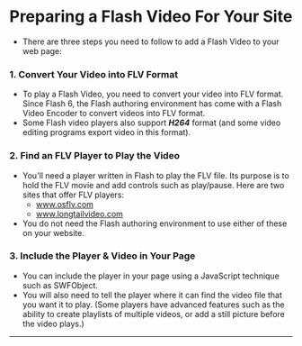 # Preparing a Flash Video For Your Site

- There are three steps you need to follow to add a Flash Video to your web page:
### 1. Convert Your Video into FLV Format

- To play a Flash Video, you need to convert your video into FLV format. Since Flash 6, the Flash authoring environment has come with a Flash Video Encoder to convert videos into FLV format.
- Some Flash video players also support  ***H264*** format (and some video editing programs export video in this format).
### 2. Find an FLV Player to Play the Video

- You'll need a player written in Flash to play the FLV file. Its purpose is to hold the FLV movie and add controls such as play/pause. Here are two sites that offer FLV players:
	- www.osflv.com
	- www.longtailvideo.com
- You do not need the Flash authoring environment to use either of these on your website.
### 3. Include the Player & Video in Your Page

- You can include the player in your page using a JavaScript technique such as SWFObject.
- You will also need to tell the player where it can find the video file that you want it to play. (Some players have advanced features such as the ability to create playlists of multiple videos, or add a still picture before the video plays.)

---
